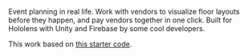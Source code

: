 Event planning in real life. Work with vendors to visualize floor layouts before they happen, and pay vendors together in one click. Built for Hololens with Unity and Firebase by some cool developers.

This work based on [this starter code](https://codelabs.developers.google.com/codelabs/firebase-web/).
